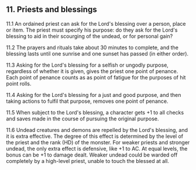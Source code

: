 <h2>11. Priests and blessings</h2>

11.1 An ordained priest can ask for the Lord's blessing over a person, place or item. The priest must specify his purpose: do they ask for the Lord's blessing to aid in their scourging of the undead, or for personal gain?

11.2 The prayers and rituals take about 30 minutes to complete, and the blessing lasts until one sunrise and one sunset has passed (in either order).

11.3 Asking for the Lord's blessing for a selfish or ungodly purpose, regardless of whether it is given, gives the priest one point of penance. Each point of penance counts as as point of fatigue for the purposes of hit point rolls.

11.4 Asking for the Lord's blessing for a just and good purpose, and then taking actions to fulfil that purpose, removes one point of penance.

11.5 When subject to the Lord's blessing, a character gets +1 to all checks and saves made in the course of pursuing the original purpose.

11.6 Undead creatures and demons are repelled by the Lord's blessing, and it is extra effective. The degree of this effect is determined by the level of the priest and the rank (HD) of the monster. For weaker priests and stronger undead, the only extra effect is defensive, like +1 to AC. At equal levels, the bonus can be +1 to damage dealt. Weaker undead could be warded off completely by a high-level priest, unable to touch the blessed at all.
